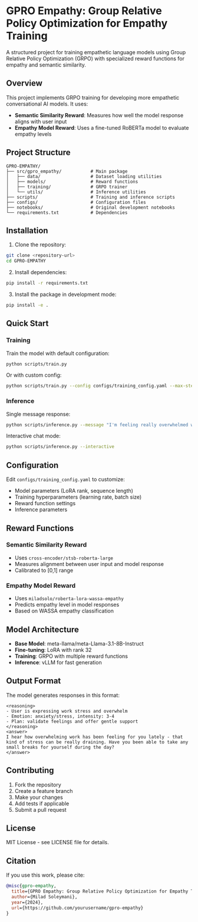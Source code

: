 # GPRO Empathy: Group Relative Policy Optimization for Empathy Training

A structured project for training empathetic language models using Group Relative Policy Optimization (GRPO) with specialized reward functions for empathy and semantic similarity.

## Overview

This project implements GRPO training for developing more empathetic conversational AI models. It uses:

- **Semantic Similarity Reward**: Measures how well the model response aligns with user input
- **Empathy Model Reward**: Uses a fine-tuned RoBERTa model to evaluate empathy levels

## Project Structure

```
GPRO-EMPATHY/
├── src/gpro_empathy/           # Main package
│   ├── data/                   # Dataset loading utilities
│   ├── models/                 # Reward functions
│   ├── training/               # GRPO trainer
│   └── utils/                  # Inference utilities
├── scripts/                    # Training and inference scripts
├── configs/                    # Configuration files
├── notebooks/                  # Original development notebooks
└── requirements.txt            # Dependencies
```

## Installation

1. Clone the repository:
```bash
git clone <repository-url>
cd GPRO-EMPATHY
```

2. Install dependencies:
```bash
pip install -r requirements.txt
```

3. Install the package in development mode:
```bash
pip install -e .
```

## Quick Start

### Training

Train the model with default configuration:

```bash
python scripts/train.py
```

Or with custom config:

```bash
python scripts/train.py --config configs/training_config.yaml --max-steps 500
```

### Inference

Single message response:

```bash
python scripts/inference.py --message "I'm feeling really overwhelmed with work lately."
```

Interactive chat mode:

```bash
python scripts/inference.py --interactive
```

## Configuration

Edit `configs/training_config.yaml` to customize:

- Model parameters (LoRA rank, sequence length)
- Training hyperparameters (learning rate, batch size)
- Reward function settings
- Inference parameters

## Reward Functions

### Semantic Similarity Reward
- Uses `cross-encoder/stsb-roberta-large`
- Measures alignment between user input and model response
- Calibrated to [0,1] range

### Empathy Model Reward  
- Uses `miladsolo/roberta-lora-wassa-empathy`
- Predicts empathy level in model responses
- Based on WASSA empathy classification

## Model Architecture

- **Base Model**: meta-llama/meta-Llama-3.1-8B-Instruct
- **Fine-tuning**: LoRA with rank 32
- **Training**: GRPO with multiple reward functions
- **Inference**: vLLM for fast generation

## Output Format

The model generates responses in this format:

```
<reasoning>
- User is expressing work stress and overwhelm
- Emotion: anxiety/stress, intensity: 3-4  
- Plan: validate feelings and offer gentle support
</reasoning>
<answer>
I hear how overwhelming work has been feeling for you lately - that kind of stress can be really draining. Have you been able to take any small breaks for yourself during the day?
</answer>
```

## Contributing

1. Fork the repository
2. Create a feature branch
3. Make your changes
4. Add tests if applicable  
5. Submit a pull request

## License

MIT License - see LICENSE file for details.

## Citation

If you use this work, please cite:

```bibtex
@misc{gpro-empathy,
  title={GPRO Empathy: Group Relative Policy Optimization for Empathy Training},
  author={Milad Soleymani},
  year={2024},
  url={https://github.com/yourusername/gpro-empathy}
}
```